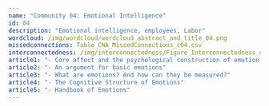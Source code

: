 ```yaml
---
name: "Community 04: Emotional Intelligence"
id: 04
description: "Emotional intelligence, employees, Labor"
wordcloud: /img/wordcloud/wordcloud_abstract_and_title_04.png
missedconnections: Table_CNA_MissedConnections_c04.csv
interconnectedness: /img/interconnectedness/Figure_Interconnectedness_c04.png
article1: "- Core affect and the psychological construction of emotion."
article2: "- An argument for basic emotions"
article3: "- What are emotions? And how can they be measured?"
article4: "- The Cognitive Structure of Emotions"
article5: "- Handbook of Emotions"
---
```

